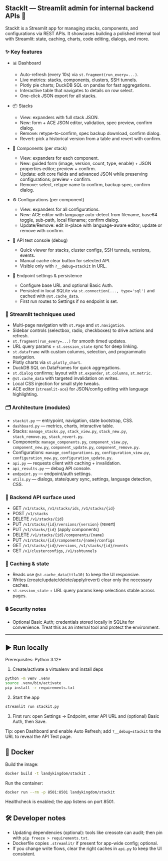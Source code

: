 ## StackIt — Streamlit admin for internal backend APIs 🚀

StackIt is a Streamlit app for managing stacks, components, and configurations via REST APIs. It showcases building a polished internal tool with Streamlit: state, caching, charts, code editing, dialogs, and more.

### ✨ Key features

- 📊 Dashboard
	- Auto-refresh (every 10s) via `st.fragment(run_every=...)`.
	- Live metrics: stacks, components, clusters, SSH tunnels.
	- Plotly pie charts; DuckDB SQL on pandas for fast aggregations.
	- Interactive table that navigates to details on row select.
	- One-click JSON export for all stacks.

- 📦 Stacks
	- View: expanders with full stack JSON.
	- New: form + ACE JSON editor, validation, spec preview, confirm dialog.
	- Remove: retype-to-confirm, spec backup download, confirm dialog.
	- Revert: pick a historical version from a table and revert with confirm.

- 🧩 Components (per stack)
	- View: expanders for each component.
	- New: guided form (image, version, count, type, enable) + JSON properties editor; preview + confirm.
	- Update: edit core fields and advanced JSON while preserving configurations; preview + confirm.
	- Remove: select, retype name to confirm, backup spec, confirm dialog.

- ⚙️ Configurations (per component)
	- View: expanders for all configurations.
	- New: ACE editor with language auto-detect from filename, base64 toggle, sub-path, local filename; confirm dialog.
	- Update/Remove: edit in-place with language-aware editor; update or remove with confirm.

- 🧪 API test console (debug)
	- Quick viewer for stacks, cluster configs, SSH tunnels, versions, events.
	- Manual cache clear button for selected API.
	- Visible only with `?__debug=stackit` in URL.

- 🔧 Endpoint settings & persistence
	- Configure base URL and optional Basic Auth.
	- Persisted in local SQLite via `st.connection(..., type='sql')` and cached with `@st.cache_data`.
	- First run routes to Settings if no endpoint is set.

### 🧠 Streamlit techniques used

- Multi-page navigation with `st.Page` and `st.navigation`.
- Sidebar controls (selectbox, radio, checkboxes) to drive actions and refresh.
- `st.fragment(run_every=...)` for smooth timed updates.
- URL query params + `st.session_state` sync for deep linking.
- `st.dataframe` with custom columns, selection, and programmatic navigation.
- Plotly charts via `st.plotly_chart`.
- DuckDB SQL on DataFrames for quick aggregations.
- `st.dialog` confirms; layout with `st.expander`, `st.columns`, `st.metric`.
- `@st.cache_data` with targeted invalidation on writes.
- Local CSS injection for small style tweaks.
- ACE editor (`streamlit-ace`) for JSON/config editing with language highlighting.

### 🗂️ Architecture (modules)

- `stackit.py` — entrypoint, navigation, state bootstrap, CSS.
- `dashboard.py` — metrics, charts, interactive table.
- Stacks: `manage_stacks.py`, `stack_view.py`, `stack_new.py`, `stack_remove.py`, `stack_revert.py`.
- Components: `manage_components.py`, `component_view.py`, `component_new.py`, `component_update.py`, `component_remove.py`.
- Configurations: `manage_configurations.py`, `configuration_view.py`, `configuration_new.py`, `configuration_update.py`.
- `api.py` — requests client with caching + invalidation.
- `api_results.py` — debug API console.
- `endpoint.py` — endpoint/auth settings.
- `utils.py` — dialogs, state/query sync, settings, language detection, CSS.

### 🔌 Backend API surface used

- GET `/v1/stacks`, `/v1/stacks/ids`, `/v1/stacks/{id}`
- POST `/v1/stacks`
- DELETE `/v1/stacks/{id}`
- PUT `/v1/stacks/{id}/versions/{version}` (revert)
- PUT `/v1/stacks/{id}` (apply components)
- DELETE `/v1/stacks/{id}/components/{name}`
- PUT `/v1/stacks/{id}/components/{name}/configs`
- GET `/v1/stacks/{id}/versions`, `/v1/stacks/{id}/events`
- GET `/v1/clusterconfigs`, `/v1/sshtunnels`

### 🧰 Caching & state

- Reads use `@st.cache_data(ttl=10)` to keep the UI responsive.
- Writes (create/update/delete/apply/revert) clear only the necessary caches.
- `st.session_state` + URL query params keep selections stable across pages.

### 🔒 Security notes

- Optional Basic Auth; credentials stored locally in SQLite for convenience. Treat this as an internal tool and protect the environment.

---

## ▶️ Run locally

Prerequisites: Python 3.12+

1) Create/activate a virtualenv and install deps

```bash
python -m venv .venv
source .venv/bin/activate
pip install -r requirements.txt
```

2) Start the app

```bash
streamlit run stackit.py
```

3) First run: open Settings → Endpoint, enter API URL and (optional) Basic Auth, then Save.

Tip: open Dashboard and enable Auto Refresh; add `?__debug=stackit` to the URL to reveal the API Test page.

## 🐳 Docker

Build the image:

```bash
docker build -t landykingdom/stackit .
```

Run the container:

```bash
docker run --rm -p 8501:8501 landykingdom/stackit
```

Healthcheck is enabled; the app listens on port 8501.

## 🛠️ Developer notes

- Updating dependencies (optional): tools like creosote can audit; then pin with `pip freeze > requirements.txt`.
- Dockerfile copies `.streamlit/` if present for app-wide config; optional.
- If you change write flows, clear the right caches in `api.py` to keep the UI consistent.

